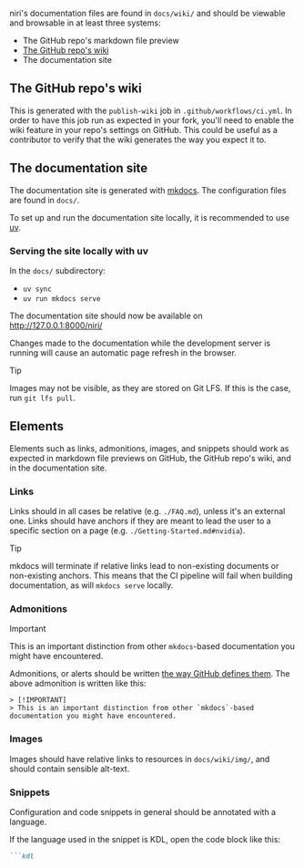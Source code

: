 niri's documentation files are found in `docs/wiki/` and should be viewable and browsable in at least three systems:

- The GitHub repo's markdown file preview
- [The GitHub repo's wiki](https://github.com/YaLTeR/niri/wiki)
- The documentation site

## The GitHub repo's wiki

This is generated with the `publish-wiki` job in `.github/workflows/ci.yml`.
In order to have this job run as expected in your fork, you'll need to enable the wiki feature in your repo's settings on GitHub.
This could be useful as a contributor to verify that the wiki generates the way you expect it to.

## The documentation site

The documentation site is generated with [mkdocs](https://www.mkdocs.org/).
The configuration files are found in `docs/`.

To set up and run the documentation site locally, it is recommended to use [uv](https://docs.astral.sh/uv/).

### Serving the site locally with uv

In the `docs/` subdirectory:

- `uv sync`
- `uv run mkdocs serve`

The documentation site should now be available on http://127.0.0.1:8000/niri/

Changes made to the documentation while the development server is running will cause an automatic page refresh in the browser.

> [!TIP]
> Images may not be visible, as they are stored on Git LFS.
> If this is the case, run `git lfs pull`.

## Elements

Elements such as links, admonitions, images, and snippets should work as expected in markdown file previews on GitHub, the GitHub repo's wiki, and in the documentation site.

### Links

Links should in all cases be relative (e.g. `./FAQ.md`), unless it's an external one.
Links should have anchors if they are meant to lead the user to a specific section on a page (e.g. `./Getting-Started.md#nvidia`).

> [!TIP]
> mkdocs will terminate if relative links lead to non-existing documents or non-existing anchors.
> This means that the CI pipeline will fail when building documentation, as will `mkdocs serve` locally.

### Admonitions

> [!IMPORTANT]
> This is an important distinction from other `mkdocs`-based documentation you might have encountered.

Admonitions, or alerts should be written [the way GitHub defines them](https://docs.github.com/en/get-started/writing-on-github/getting-started-with-writing-and-formatting-on-github/basic-writing-and-formatting-syntax#alerts).
The above admonition is written like this:

```
> [!IMPORTANT]
> This is an important distinction from other `mkdocs`-based documentation you might have encountered.
```

### Images

Images should have relative links to resources in `docs/wiki/img/`, and should contain sensible alt-text.

### Snippets

Configuration and code snippets in general should be annotated with a language.

If the language used in the snippet is KDL, open the code block like this:

```md
```kdl
```